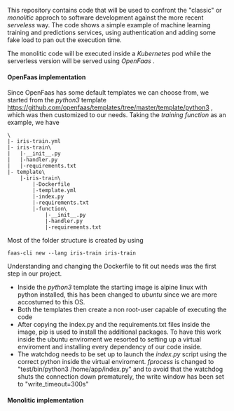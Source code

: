 This repository contains code that will be used to confront the "classic" or _monolitic_ approch to software development against the more recent _serveless_ way.
The code shows a simple example of machine learning training and predictions services, using authentication and adding some fake load to pan out the execution time.

The monolitic code will be executed inside a _Kubernetes_ pod while the serverless version will be served using _OpenFaas_ .

#### OpenFaas implementation

Since OpenFaas has some default templates we can choose from, we started from the _python3_ template https://github.com/openfaas/templates/tree/master/template/python3 , which was then customized to our needs. Taking the _training function_ as an example, we have

    \
    |- iris-train.yml
    |- iris-train\
    |   |-__init__.py
    |   |-handler.py
    |   |-requirements.txt
    |- template\
        |-iris-train\
            |-Dockerfile
            |-template.yml
            |-index.py
            |-requirements.txt
            |-function\
                |-__init__.py
                |-handler.py
                |-requirements.txt

Most of the folder structure is created by using

    faas-cli new --lang iris-train iris-train

Understanding and changing the Dockerfile to fit out needs was the first step in our project.
- Inside the _python3_ template the starting image is alpine linux with python installed, this has been changed to _ubuntu_ since we are more accostumed to this OS.
- Both the templates then create a non root-user capable of executing the code
- After copying the index.py and the requirements.txt files inside the image, pip is used to install the additional packages. To have this work inside the ubuntu enviroment we resorted to setting up a virtual enviroment and installing every dependency of our code inside.
- The watchdog needs to be set up to launch the _index.py_ script using the correct python inside the virtual enviroment. _fprocess_ is changed to "test/bin/python3 /home/app/index.py" and to avoid that the watchdog shuts the connection down prematurely, the write window has been set to "write_timeout=300s"

#### Monolitic implementation

